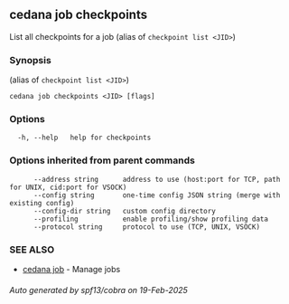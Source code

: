 ## cedana job checkpoints

List all checkpoints for a job (alias of `checkpoint list <JID>`)

### Synopsis

 (alias of `checkpoint list <JID>`)

```
cedana job checkpoints <JID> [flags]
```

### Options

```
  -h, --help   help for checkpoints
```

### Options inherited from parent commands

```
      --address string      address to use (host:port for TCP, path for UNIX, cid:port for VSOCK)
      --config string       one-time config JSON string (merge with existing config)
      --config-dir string   custom config directory
      --profiling           enable profiling/show profiling data
      --protocol string     protocol to use (TCP, UNIX, VSOCK)
```

### SEE ALSO

* [cedana job](cedana_job.md)	 - Manage jobs

###### Auto generated by spf13/cobra on 19-Feb-2025
